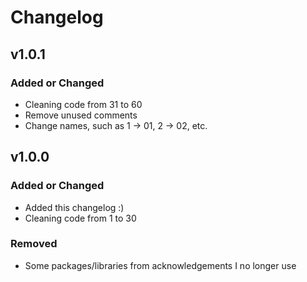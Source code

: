 # Changelog

## v1.0.1

### Added or Changed
- Cleaning code from 31 to 60
- Remove unused comments
- Change names, such as 1 -> 01, 2 -> 02, etc.



## v1.0.0

### Added or Changed
- Added this changelog :)
- Cleaning code from 1 to 30

### Removed
- Some packages/libraries from acknowledgements I no longer use
